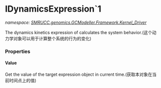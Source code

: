 ﻿# IDynamicsExpression`1
_namespace: [SMRUCC.genomics.GCModeller.Framework.Kernel_Driver](./index.md)_

The dynamics kinetics expression of calculates the system behavior.(这个动力学对象可以用于计算整个系统的行为的变化)




### Properties

#### Value
Get the value of the target expression object in current time.(获取本对象在当前时间点上的值)
